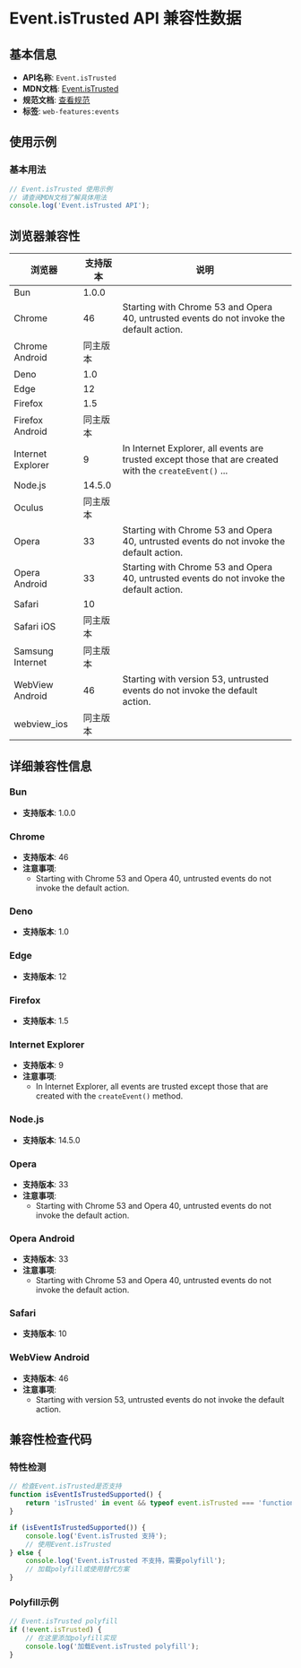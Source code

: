 # Event.isTrusted API 兼容性数据

## 基本信息

- **API名称**: `Event.isTrusted`
- **MDN文档**: [Event.isTrusted](https://developer.mozilla.org/docs/Web/API/Event/isTrusted)
- **规范文档**: [查看规范](https://dom.spec.whatwg.org/#ref-for-dom-event-istrusted①)
- **标签**: `web-features:events`

## 使用示例

### 基本用法

```javascript
// Event.isTrusted 使用示例
// 请查阅MDN文档了解具体用法
console.log('Event.isTrusted API');
```

## 浏览器兼容性

| 浏览器 | 支持版本 | 说明 |
|--------|----------|------|
| Bun | 1.0.0 |  |
| Chrome | 46 | Starting with Chrome 53 and Opera 40, untrusted events do not invoke the default action. |
| Chrome Android | 同主版本 |  |
| Deno | 1.0 |  |
| Edge | 12 |  |
| Firefox | 1.5 |  |
| Firefox Android | 同主版本 |  |
| Internet Explorer | 9 | In Internet Explorer, all events are trusted except those that are created with the `createEvent()` ... |
| Node.js | 14.5.0 |  |
| Oculus | 同主版本 |  |
| Opera | 33 | Starting with Chrome 53 and Opera 40, untrusted events do not invoke the default action. |
| Opera Android | 33 | Starting with Chrome 53 and Opera 40, untrusted events do not invoke the default action. |
| Safari | 10 |  |
| Safari iOS | 同主版本 |  |
| Samsung Internet | 同主版本 |  |
| WebView Android | 46 | Starting with version 53, untrusted events do not invoke the default action. |
| webview_ios | 同主版本 |  |

## 详细兼容性信息

### Bun

- **支持版本**: 1.0.0

### Chrome

- **支持版本**: 46
- **注意事项**:
  - Starting with Chrome 53 and Opera 40, untrusted events do not invoke the default action.

### Deno

- **支持版本**: 1.0

### Edge

- **支持版本**: 12

### Firefox

- **支持版本**: 1.5

### Internet Explorer

- **支持版本**: 9
- **注意事项**:
  - In Internet Explorer, all events are trusted except those that are created with the `createEvent()` method.

### Node.js

- **支持版本**: 14.5.0

### Opera

- **支持版本**: 33
- **注意事项**:
  - Starting with Chrome 53 and Opera 40, untrusted events do not invoke the default action.

### Opera Android

- **支持版本**: 33
- **注意事项**:
  - Starting with Chrome 53 and Opera 40, untrusted events do not invoke the default action.

### Safari

- **支持版本**: 10

### WebView Android

- **支持版本**: 46
- **注意事项**:
  - Starting with version 53, untrusted events do not invoke the default action.

## 兼容性检查代码

### 特性检测

```javascript
// 检查Event.isTrusted是否支持
function isEventIsTrustedSupported() {
    return 'isTrusted' in event && typeof event.isTrusted === 'function';
}

if (isEventIsTrustedSupported()) {
    console.log('Event.isTrusted 支持');
    // 使用Event.isTrusted
} else {
    console.log('Event.isTrusted 不支持，需要polyfill');
    // 加载polyfill或使用替代方案
}
```

### Polyfill示例

```javascript
// Event.isTrusted polyfill
if (!event.isTrusted) {
    // 在这里添加polyfill实现
    console.log('加载Event.isTrusted polyfill');
}
```

